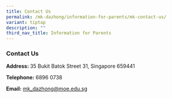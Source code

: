 ```yaml
---
title: Contact Us
permalink: /mk-dazhong/information-for-parents/mk-contact-us/
variant: tiptap
description: ""
third_nav_title: Information for Parents
---
```

<h3>Contact Us</h3>
<p><strong>Address: </strong>35 Bukit Batok Street 31, Singapore 659441</p>
<p><strong>Telephone:</strong> 6896 0738</p>
<p><strong>Email:</strong>  <a href="mk_dazhong@moe.edu.sg" rel="noopener noreferrer nofollow" target="_blank">mk_dazhong@moe.edu.sg</a>
</p>
<p></p>